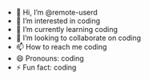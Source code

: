 - 👋 Hi, I’m @remote-userd
- 👀 I’m interested in coding
- 🌱 I’m currently learning coding
- 💞️ I’m looking to collaborate on coding
- 📫 How to reach me coding
- 😄 Pronouns: coding
- ⚡ Fun fact: coding

<!---
remote-userd/remote-userd is a ✨ special ✨ repository because its `README.md` (this file) appears on your GitHub profile.
You can click the Preview link to take a look at your changes.
--->
